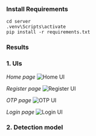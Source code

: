 ### Install Requirements
```
cd server
.venv\Scripts\activate
pip install -r requirements.txt
```

### Results
### 1. UIs
*Home page*
![Home UI](app/src/assets/images/homeUI.jpg)

*Register page*
![Register UI](app/src/assets/images/registerUI.jpg)

*OTP page*
![OTP UI](app/src/assets/images/OTPUI.jpg)

*Login page*
![Login UI](app/src/assets/images/loginUI.jpg)

### 2. Detection model



